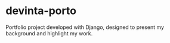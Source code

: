 # devinta-porto
Portfolio project developed with Django, designed to present my background and highlight my work.
